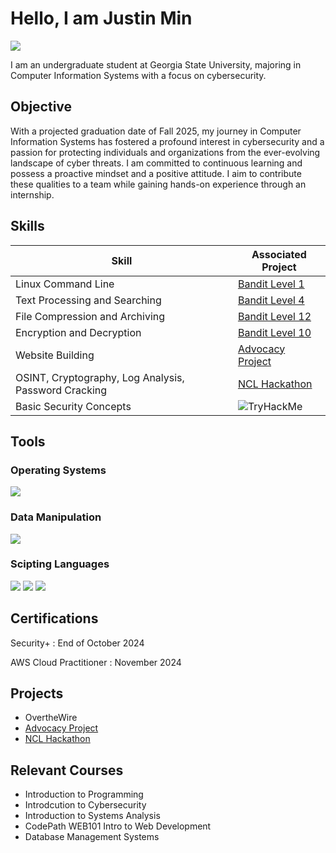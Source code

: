 # Hello, I am Justin Min
<a href="https://www.linkedin.com/in/jkunm687" target="_blank"><img src="https://img.shields.io/badge/-LinkedIn-0072b1?&style=for-the-badge&logo=linkedin&logoColor=white" /></a>


I am an undergraduate student at Georgia State University, majoring in Computer Information Systems with a focus on cybersecurity.

## Objective

With a projected graduation date of Fall 2025, my journey in Computer Information Systems has fostered a profound interest in cybersecurity and a passion for protecting individuals and organizations from the ever-evolving landscape of cyber threats. I am committed to continuous learning and possess a proactive mindset and a positive attitude. I aim to contribute these qualities to a team while gaining hands-on experience through an internship.

## Skills

| Skill                                         | Associated Project         |
|-----------------------------------------------|----------------------------|
| Linux Command Line          | <a href="https://github.com/jkmin687/Bandit-Lvl-1">Bandit Level 1</a>|
| Text Processing and Searching | <a href="https://github.com/jkmin687/Bandit-Lvl-4">Bandit Level 4</a>|
| File Compression and Archiving         | <a href="https://github.com/jkmin687/Bandit-Level-12">Bandit Level 12</a> |
| Encryption and Decryption     | <a href="https://github.com/jkmin687/OverTheWire-Lvl-10">Bandit Level 10</a>|
| Website Building                | <a href="https://github.com/jkmin687/Advocacy-Project">Advocacy Project</a>| 
| OSINT, Cryptography, Log Analysis, Password Cracking | <a href="https://github.com/jkmin687/NCL-Hackathon/tree/main">NCL Hackathon</a>|
| Basic Security Concepts                 | <img src="https://tryhackme-badges.s3.amazonaws.com/jmin687.png" alt="TryHackMe"> |

## Tools

### Operating Systems
<div>
    <img src="https://img.shields.io/badge/-Kali_Linux-557C94?&style=for-the-badge&logo=Kali&logoColor=white" />
</div>

### Data Manipulation
<div>
    <img src="https://img.shields.io/badge/-CyberChef-3EBB8D?&style=for-the-badge&logo=CyberChef&logoColor=white" />
</div>

### Scipting Languages
<div>
  <img src="https://img.shields.io/badge/-Bash-4EAA25?&style=for-the-badge&logo=GNU&logoColor=white" />
  <img src="https://img.shields.io/badge/-Python-3776AB?&style=for-the-badge&logo=Python&logoColor=white" />
  <img src="https://img.shields.io/badge/-JavaScript-F7DF1E?&style=for-the-badge&logo=JavaScript&logoColor=black" />
</div>

## Certifications
<div>
<p>Security+ : End of October 2024</p>
<p>AWS Cloud Practitioner : November 2024</p>
</div>

## Projects
- OvertheWire
- <a href="https://github.com/jkmin687/Advocacy-Project">Advocacy Project</a>
- <a href="https://github.com/jkmin687/NCL-Hackathon/tree/main">NCL Hackathon</a>

## Relevant Courses
- Introduction to Programming
- Introdcution to Cybersecurity
- Introduction to Systems Analysis
- CodePath WEB101 Intro to Web Development
- Database Management Systems
